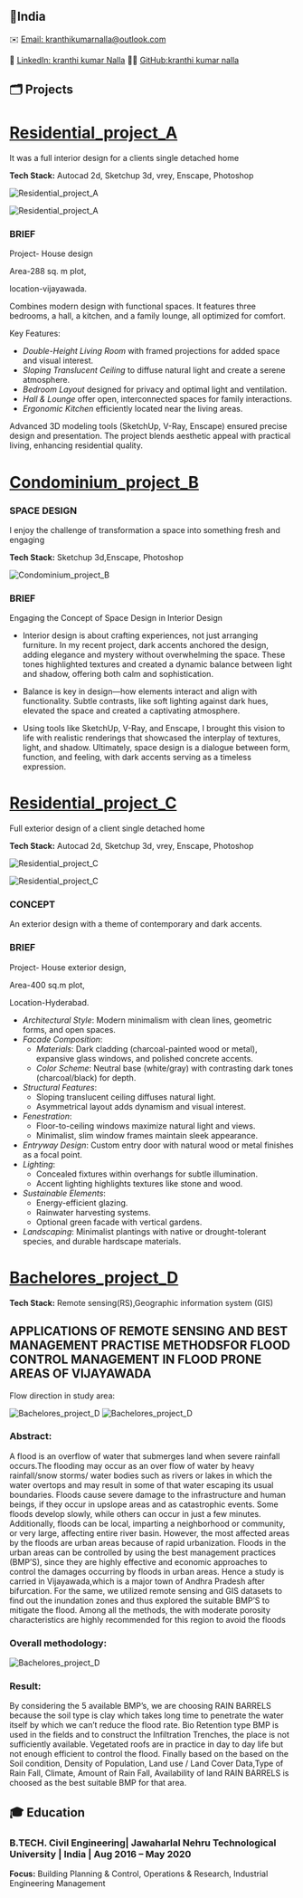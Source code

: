 ## 📍India
✉️ [Email: kranthikumarnalla@outlook.com](mailto:kranthikumarnalla@outlook.com)

🔗 [LinkedIn: kranthi kumar Nalla](https://www.linkedin.com/in/kranthi-kumar-nalla-7615801b2//
)  👨‍💻 [GitHub:kranthi kumar nalla](https://github.com/kranthikumarnalla)

## 🗂️ Projects
# [**Residential_project_A**](https://github.com/kranthikumarnalla/Residential_project_A)

 It  was a full interior design for a clients single detached home
 
**Tech Stack:** Autocad 2d, Sketchup 3d, vrey, Enscape, Photoshop

![Residential_project_A](images/1-1.jpeg)

![Residential_project_A](images/1-2.jpeg)

### BRIEF
 
Project- House design

Area-288 sq. m plot, 

location-vijayawada.

Combines modern design with functional spaces. It features three bedrooms, a hall, a kitchen, and a family lounge, all optimized for comfort.

Key Features:
- *Double-Height Living Room* with framed projections for added space and visual interest.
- *Sloping Translucent Ceiling* to diffuse natural light and create a serene atmosphere.
- *Bedroom Layout* designed for privacy and optimal light and ventilation.
- *Hall & Lounge* offer open, interconnected spaces for family interactions.
- *Ergonomic Kitchen* efficiently located near the living areas.

Advanced 3D modeling tools (SketchUp, V-Ray, Enscape) ensured precise design and presentation. The project blends aesthetic appeal with practical living, enhancing residential quality.




# [**Condominium_project_B**](https://github.com/kranthikumarnalla/Condominium_project_B)

### SPACE DESIGN 

I enjoy the challenge of transformation a space into something fresh and engaging

**Tech Stack:** Sketchup 3d,Enscape, Photoshop

![Condominium_project_B](images/2-1.jpeg)
 
### BRIEF
 
 Engaging the Concept of Space Design in Interior Design


- Interior design is about crafting experiences, not just arranging furniture. In my recent project, dark accents anchored the design, adding elegance and mystery without overwhelming the space. These tones 
  highlighted textures and created a dynamic balance between light and shadow, offering both calm and sophistication.

- Balance is key in design—how elements interact and align with functionality. Subtle contrasts, like soft lighting against dark hues, elevated the space and created a captivating atmosphere.

- Using tools like SketchUp, V-Ray, and Enscape, I brought this vision to life with realistic renderings that showcased the interplay of textures, light, and shadow.
  Ultimately, space design is a dialogue between form, function, and feeling, with dark accents serving as a timeless expression.


# [**Residential_project_C**](https://github.com/kranthikumarnalla/Residential_project_C)

 Full exterior design of a client single detached home
 
**Tech Stack:** Autocad 2d, Sketchup 3d, vrey, Enscape, Photoshop


![Residential_project_C](images/3-1.jpeg)


![Residential_project_C](images/3-2.png)


### CONCEPT
An exterior design with a theme of contemporary and dark accents.
 
###   BRIEF 
 
Project- House exterior design,

Area-400 sq.m plot,

Location-Hyderabad. 

 - *Architectural Style*: Modern minimalism with clean lines, geometric forms, and open spaces.  
- *Facade Composition*:  
  - *Materials*: Dark cladding (charcoal-painted wood or metal), expansive glass windows, and polished concrete accents.  
  - *Color Scheme*: Neutral base (white/gray) with contrasting dark tones (charcoal/black) for depth.  
- *Structural Features*:  
  - Sloping translucent ceiling diffuses natural light.  
  - Asymmetrical layout adds dynamism and visual interest.  
- *Fenestration*:  
  - Floor-to-ceiling windows maximize natural light and views.  
  - Minimalist, slim window frames maintain sleek appearance.  
- *Entryway Design*: Custom entry door with natural wood or metal finishes as a focal point.  
- *Lighting*:  
  - Concealed fixtures within overhangs for subtle illumination.  
  - Accent lighting highlights textures like stone and wood.  
- *Sustainable Elements*:  
  - Energy-efficient glazing.  
  - Rainwater harvesting systems.  
  - Optional green facade with vertical gardens.  
- *Landscaping*: Minimalist plantings with native or drought-tolerant species, and durable hardscape materials.


 
# [**Bachelores_project_D**](https://github.com/kranthikumarnalla/Bachelors_project_D)

**Tech Stack:** Remote sensing(RS),Geographic information system (GIS)

## APPLICATIONS OF REMOTE SENSING AND BEST MANAGEMENT PRACTISE METHODSFOR FLOOD CONTROL MANAGEMENT IN FLOOD PRONE AREAS OF VIJAYAWADA

Flow direction in study area:

![Bachelores_project_D](images/4-1.jpeg)
![Bachelores_project_D](images/4-3.jpeg)

### Abstract:

A flood is an overflow of water that submerges land when severe rainfall occurs.The flooding may occur as an over flow of water by heavy rainfall/snow storms/ water bodies such as rivers or lakes in which the water overtops and may result in some of that water escaping its usual boundaries. Floods cause severe damage to the infrastructure and human beings, if they occur in upslope areas and as catastrophic events. Some floods develop slowly, while others can occur in just 
a few minutes. Additionally, floods can be local, imparting a neighborhood or community, or very large, affecting entire river basin. However, the most affected areas by the floods are urban areas because of rapid urbanization. Floods in the urban areas can be controlled by using the best management practices (BMP’S), since they are highly effective and economic approaches to control the damages occurring by floods in urban areas. Hence a study is carried in Vijayawada,which is a major town of Andhra Pradesh after bifurcation. For the same, we utilized remote sensing and GIS datasets to find out the inundation zones and thus explored the suitable BMP’S to mitigate the flood. Among all the methods, the with moderate porosity characteristics are highly recommended for this region to avoid the floods

### Overall methodology:

![Bachelores_project_D](images/4-2.jpeg)

### Result:

By considering the 5 available BMP’s, we are choosing RAIN BARRELS because the soil type is clay which takes long time to penetrate the water itself by which we can’t reduce the flood rate. Bio Retention type BMP is used in the fields and to construct the Infiltration Trenches, the place is not sufficiently available. Vegetated roofs are in practice in day to day life but not enough efficient to control the flood. Finally based on the based on the Soil condition, Density of Population, Land use / Land Cover Data,Type of Rain Fall, Climate, Amount of Rain Fall, Availability of land RAIN BARRELS is choosed as the best suitable BMP for that area.



## 🎓 Education

### B.TECH. Civil Engineering| Jawaharlal Nehru Technological University | India | Aug 2016 – May 2020
**Focus:** Building Planning & Control, Operations & Research, Industrial Engineering Management





